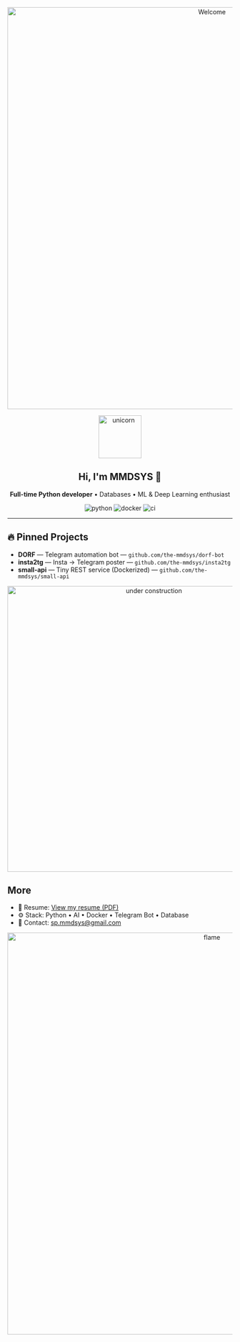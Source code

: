 <p align="center">
  <img src="https://raw.githubusercontent.com/sindresorhus/sindresorhus/baa405706db2bf5a6750ce483ec453da33a55c7a/welcome-header.gif" alt="Welcome" width="900" />
</p>

<p align="center">
  <img src="https://media1.giphy.com/media/MT5UUV1d4CXE2A37Dg/giphy.gif" alt="unicorn" width="96" />
</p>

<h2 align="center">Hi, I'm MMDSYS 👋</h2>
<p align="center"><b>Full-time Python developer</b> • Databases • ML & Deep Learning enthusiast</p>

<p align="center">
  <img src="https://img.shields.io/badge/python-3.11-blue" alt="python" />
  <img src="https://img.shields.io/badge/docker-yes-2496ED" alt="docker" />
  <img src="https://img.shields.io/badge/ci-passing-brightgreen" alt="ci" />
</p>

---

## 🔥 Pinned Projects
- **DORF** — Telegram automation bot — `github.com/the-mmdsys/dorf-bot`  
- **insta2tg** — Insta → Telegram poster — `github.com/the-mmdsys/insta2tg`  
- **small-api** — Tiny REST service (Dockerized) — `github.com/the-mmdsys/small-api`

<p align="center">
  <img src="https://media.giphy.com/media/1rPY8XIGWozEhm215a/giphy.gif" alt="under construction" width="640" />
</p>

## More
- 📄 Resume: [View my resume (PDF)](https://raw.githubusercontent.com/the-mmdsys/MMDSYS-bot/main/MY%20CV.pdf)
- ⚙️ Stack: Python • AI • Docker • Telegram Bot • Database
- 💬 Contact: [sp.mmdsys@gmail.com](mailto:sp.mmdsys@gmail.com)

 




<p align="center">
  <img src="https://raw.githubusercontent.com/sindresorhus/sindresorhus/baa405706db2bf5a6750ce483ec453da33a55c7a/flames.gif" alt="flame" width="900" />
</p>
